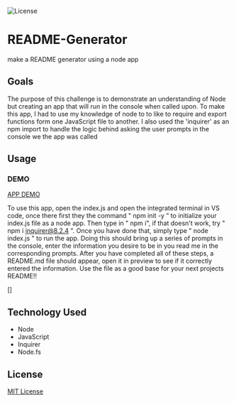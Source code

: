 ![License](https://img.shields.io/badge/License-MIT-blueviolet.svg)
# README-Generator
make a README generator using a node app

## Goals 

The purpose of this challenge is to demonstrate an understanding of Node but creating an app that will run in the console when called upon. To make this app, I had to use my knowledge of node to to like to require and export functions form one JavaScript file to another. I also used the 'inquirer' as an npm import to handle the logic behind asking the user prompts in the console we the app was called

## Usage 

### DEMO
[APP DEMO](https://watch.screencastify.com/v/vrJ2VBUzptkALl7FzAH6)

To use this app, open the index.js and open the integrated terminal in VS code, once there first they the command " npm init -y " to initialize your index.js file as a node app. Then type in " npm i", if that doesn't work, try " npm i inquirer@8.2.4 ". Once you have done that, simply type " node index.js " to run the app. Doing this should bring up a series of prompts in the console, enter the information you desire to be in you read me in the corresponding prompts. After you have completed all of these steps, a README.md file should appear, open it in preview to see if it correctly entered the information. Use the file as a good base for your next projects README!!

[]

## Technology Used

* Node
* JavaScript
* Inquirer
* Node.fs

## License 

[MIT License](https://choosealicense.com/licenses/mit/)
